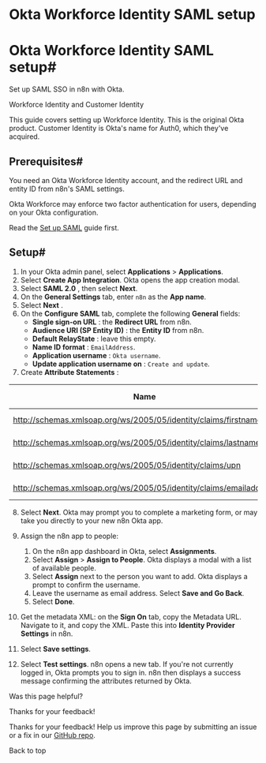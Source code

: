 # Okta Workforce Identity SAML setup

[ ](https://github.com/n8n-io/n8n-docs/edit/main/docs/user-management/saml/okta.md "Edit this page")

# Okta Workforce Identity SAML setup#

Set up SAML SSO in n8n with Okta.

Workforce Identity and Customer Identity

This guide covers setting up Workforce Identity. This is the original Okta product. Customer Identity is Okta's name for Auth0, which they've acquired.

## Prerequisites#

You need an Okta Workforce Identity account, and the redirect URL and entity ID from n8n's SAML settings.

Okta Workforce may enforce two factor authentication for users, depending on your Okta configuration.

Read the [Set up SAML](../setup/) guide first.

## Setup#

  1. In your Okta admin panel, select **Applications** > **Applications**.
  2. Select **Create App Integration**. Okta opens the app creation modal.
  3. Select **SAML 2.0** , then select **Next**.
  4. On the **General Settings** tab, enter `n8n` as the **App name**. 
  5. Select **Next** .
  6. On the **Configure SAML** tab, complete the following **General** fields:
     * **Single sign-on URL** : the **Redirect URL** from n8n.
     * **Audience URI (SP Entity ID)** : the **Entity ID** from n8n.
     * **Default RelayState** : leave this empty.
     * **Name ID format** : `EmailAddress`.
     * **Application username** : `Okta username`.
     * **Update application username on** : `Create and update`.
  7. Create **Attribute Statements** :

**Name** | **Name format** | **Value**  
---|---|---  
http://schemas.xmlsoap.org/ws/2005/05/identity/claims/firstname | URI Reference | user.firstName  
http://schemas.xmlsoap.org/ws/2005/05/identity/claims/lastname | URI Reference | user.lastName  
http://schemas.xmlsoap.org/ws/2005/05/identity/claims/upn | URI Reference | user.login  
http://schemas.xmlsoap.org/ws/2005/05/identity/claims/emailaddress | URI Reference | user.email  
  
  8. Select **Next**. Okta may prompt you to complete a marketing form, or may take you directly to your new n8n Okta app.

  9. Assign the n8n app to people:
     1. On the n8n app dashboard in Okta, select **Assignments**.
     2. Select **Assign** > **Assign to People**. Okta displays a modal with a list of available people.
     3. Select **Assign** next to the person you want to add. Okta displays a prompt to confirm the username.
     4. Leave the username as email address. Select **Save and Go Back**.
     5. Select **Done**.
  10. Get the metadata XML: on the **Sign On** tab, copy the Metadata URL. Navigate to it, and copy the XML. Paste this into **Identity Provider Settings** in n8n.
  11. Select **Save settings**.
  12. Select **Test settings**. n8n opens a new tab. If you're not currently logged in, Okta prompts you to sign in. n8n then displays a success message confirming the attributes returned by Okta.

Was this page helpful? 

Thanks for your feedback! 

Thanks for your feedback! Help us improve this page by submitting an issue or a fix in our [GitHub repo](https://github.com/n8n-io/n8n-docs). 

Back to top 
